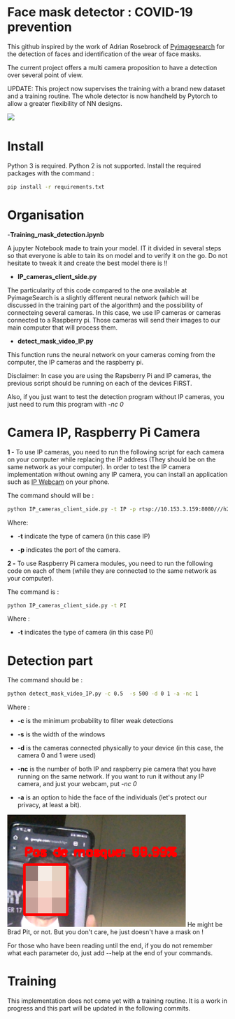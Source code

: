 # Face mask detector : COVID-19 prevention

This github inspired by the work of Adrian Rosebrock of [Pyimagesearch](https://www.pyimagesearch.com/) for the detection of faces and identification of the wear of face masks.

The current project offers a multi camera proposition to have a detection over several point of view.

UPDATE: This project now supervises the training with a brand new dataset and a training routine. The whole detector is now handheld by Pytorch to allow a greater flexibility of NN designs. 

![](https://media.giphy.com/media/lQJZDVN4wX8HuAZnke/giphy.gif)

# Install

Python 3 is required. Python 2 is not supported.
Install the required packages with the command :


```sh
pip install -r requirements.txt
```

# Organisation

-**Training_mask_detection.ipynb**

A jupyter Notebook made to train your model. IT it divided in several steps so that everyone is able to tain its on model and to verify it on the go. Do not hesitate to tweak it and create the best model there is !!

- **IP_cameras_client_side.py**

The particularity of this code compared to the one available at PyimageSearch is a slightly different neural network (which will be discussed in the training part of the algorithm) and the possibility of connecteing several cameras. In this case, we use IP cameras or cameras connected to a Raspberry pi. Those cameras will send their images to our main computer that will process them.

- **detect_mask_video_IP.py**

This function runs the neural network on your cameras coming from the computer, the IP cameras and the raspberry pi.

Disclaimer: In case you are using the Rapsberry Pi and IP cameras, the previous script should be running on each of the devices FIRST.

Also, if you just want to test the detection program without IP cameras, you just need to rum this program with *-nc  0*


# Camera IP, Raspberry Pi Camera

**1 -** To use IP cameras, you need to run the following script for each camera on your computer while replacing the IP address (They should be on the same network as your computer).
In order to test the IP camera implementation without owning any IP camera, you can install an application such as [IP Webcam](https://play.google.com/store/apps/details?id=com.pas.webcam&hl=en) on your phone. 

The command should will be : 

```sh
python IP_cameras_client_side.py -t IP -p rtsp://10.153.3.159:8080///h264_ulaw.sd
```

Where:

* **-t** indicate the type of camera (in this case IP) 

* **-p** indicates the port of the camera.

**2 -** To use Raspberry Pi camera modules, you need to run the following code on each of them (while they are connected to the same network as your computer).

The command is :

```sh
python IP_cameras_client_side.py -t PI
```

Where :
* **-t** indicates the type of camera (in this case PI)



# Detection part

The command should be : 

```sh
python detect_mask_video_IP.py -c 0.5  -s 500 -d 0 1 -a -nc 1
```

Where :

* **-c** is the minimum probability to filter weak detections

* **-s** is the width of the windows 

* **-d** is the cameras connected physically to your device (in this case, the camera 0 and 1 were used)

* **-nc** is the number of both IP and raspberry pie camera that you have running on the same network. If you want to run it without any IP camera, and just your webcam, put *-nc 0*

* **-a** is an option to hide the face of the individuals (let's protect our privacy, at least a bit).

![](ressources/brad_pit.png)
    He might be Brad Pit, or not. But you don't care, he just doesn't have a mask on !



For those who have been reading until the end, if you do not remember what each parameter do, just add --help at the end of your commands.


# Training

This implementation does not come yet with a training routine. It is a work in progress and this part will be updated in the following commits.